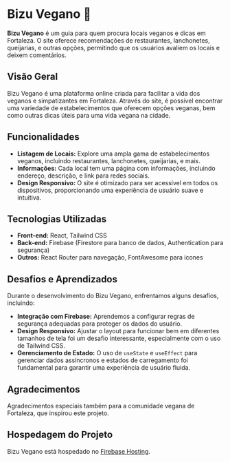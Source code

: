 # Bizu Vegano 🌱

**Bizu Vegano** é um guia para quem procura locais veganos e dicas em Fortaleza. O site oferece recomendações de restaurantes, lanchonetes, queijarias, e outras opções, permitindo que os usuários avaliem os locais e deixem comentários.

## Visão Geral

Bizu Vegano é uma plataforma online criada para facilitar a vida dos veganos e simpatizantes em Fortaleza. Através do site, é possível encontrar uma variedade de estabelecimentos que oferecem opções veganas, bem como outras dicas úteis para uma vida vegana na cidade.

## Funcionalidades

- **Listagem de Locais:** Explore uma ampla gama de estabelecimentos veganos, incluindo restaurantes, lanchonetes, queijarias, e mais.
- **Informações:** Cada local tem uma página com informações, incluindo endereço, descrição, e link para redes sociais.
- **Design Responsivo:** O site é otimizado para ser acessível em todos os dispositivos, proporcionando uma experiência de usuário suave e intuitiva.

## Tecnologias Utilizadas

- **Front-end:** React, Tailwind CSS
- **Back-end:** Firebase (Firestore para banco de dados, Authentication para segurança)
- **Outros:** React Router para navegação, FontAwesome para ícones

## Desafios e Aprendizados

Durante o desenvolvimento do Bizu Vegano, enfrentamos alguns desafios, incluindo:

- **Integração com Firebase:** Aprendemos a configurar regras de segurança adequadas para proteger os dados do usuário.
- **Design Responsivo:** Ajustar o layout para funcionar bem em diferentes tamanhos de tela foi um desafio interessante, especialmente com o uso de Tailwind CSS.
- **Gerenciamento de Estado:** O uso de `useState` e `useEffect` para gerenciar dados assíncronos e estados de carregamento foi fundamental para garantir uma experiência de usuário fluida.

## Agradecimentos

Agradecimentos especiais também para a comunidade vegana de Fortaleza, que inspirou este projeto.

## Hospedagem do Projeto

Bizu Vegano está hospedado no [Firebase Hosting](https://bizu-vegano.web.app/).
